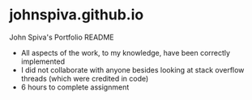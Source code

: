 # johnspiva.github.io

John Spiva's Portfolio README

- All aspects of the work, to my knowledge, have been correctly implemented
- I did not collaborate with anyone besides looking at stack overflow threads (which were credited in code)
- 6 hours to complete assignment
